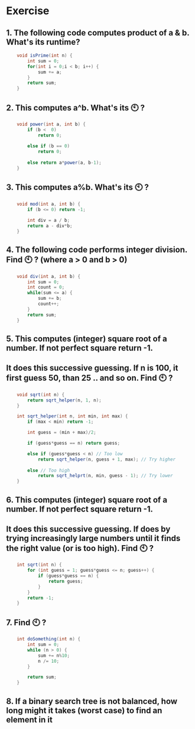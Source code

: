 # Exercise

## 1. The following code computes product of a & b. What's its runtime?

```java
    void isPrime(int n) {
        int sum = 0;
        for(int i = 0;i < b; i++) {
            sum += a;
        }
        return sum;
    }
```

## 2. This computes a^b. What's its 🕙 ?


```java
    void power(int a, int b) {
        if (b <  0) 
            return 0;
        
        else if (b == 0)
            return 0;
        
        else return a*power(a, b-1);
    }
```

## 3. This computes a%b. What's its 🕙 ?

```java
    void mod(int a, int b) {
        if (b <= 0) return -1;
        
        int div = a / b;
        return a - div*b;
    }
```

## 4. The following code performs integer division. Find 🕙 ? (where a > 0 and b > 0)

```java
    void div(int a, int b) {
        int sum = 0;
        int count = 0;
        while(sum <= a) {
            sum += b;
            count++;
        }
        return sum;
    }
```

## 5. This computes (integer) square root of a number. If not perfect square return -1. 
## It does this successive guessing. If n is 100, it first guess 50, than 25 .. and so on. Find 🕙 ?

```java
    void sqrt(int n) {
        return sqrt_helper(n, 1, n);
    }

    int sqrt_helper(int n, int min, int max) {
        if (max < min) return -1;

        int guess = (min + max)/2;

        if (guess*guess == n) return guess;

        else if (guess*guess < n) // Too low
            return sqrt_helper(n, guess + 1, max); // Try higher
        
        else // Too high
            return sqrt_helprt(n, min, guess - 1); // Try lower
    }
```

## 6. This computes (integer) square root of a number. If not perfect square return -1. 
## It does this successive guessing. If does by trying increasingly large numbers until it finds the right value (or is too high). Find 🕙 ?

```java
    int sqrt(int n) {
        for (int guess = 1; guess*guess <= n; guess++) {
            if (guess*guess == n) {
                return guess;
            }
        }
        return -1;
    }

```

## 7. Find 🕙 ?

```java
    int doSomething(int n) {
        int sum = 0; 
        while (n > 0) {
            sum += n%10;
            n /= 10;
        }

        return sum;
    }

```

## 8. If a binary search tree is not balanced, how long might it takes (worst case) to find an element in it